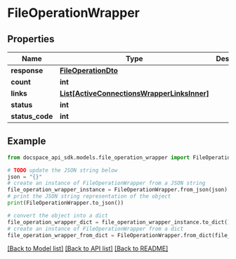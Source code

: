 # FileOperationWrapper

## Properties

Name | Type | Description | Notes
------------ | ------------- | ------------- | -------------
**response** | [**FileOperationDto**](FileOperationDto.md) |  | [optional] 
**count** | **int** |  | [optional] 
**links** | [**List[ActiveConnectionsWrapperLinksInner]**](ActiveConnectionsWrapperLinksInner.md) |  | [optional] 
**status** | **int** |  | [optional] 
**status_code** | **int** |  | [optional] 

## Example

```python
from docspace_api_sdk.models.file_operation_wrapper import FileOperationWrapper

# TODO update the JSON string below
json = "{}"
# create an instance of FileOperationWrapper from a JSON string
file_operation_wrapper_instance = FileOperationWrapper.from_json(json)
# print the JSON string representation of the object
print(FileOperationWrapper.to_json())

# convert the object into a dict
file_operation_wrapper_dict = file_operation_wrapper_instance.to_dict()
# create an instance of FileOperationWrapper from a dict
file_operation_wrapper_from_dict = FileOperationWrapper.from_dict(file_operation_wrapper_dict)
```
[[Back to Model list]](../README.md#documentation-for-models) [[Back to API list]](../README.md#documentation-for-api-endpoints) [[Back to README]](../README.md)


